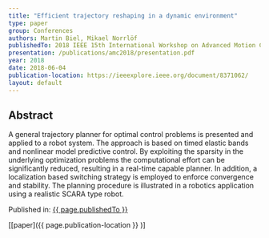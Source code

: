 ```yaml
---
title: "Efficient trajectory reshaping in a dynamic environment"
type: paper
group: Conferences
authors: Martin Biel, Mikael Norrlöf
publishedTo: 2018 IEEE 15th International Workshop on Advanced Motion Control (AMC)
presentation: /publications/amc2018/presentation.pdf
year: 2018
date: 2018-06-04
publication-location: https://ieeexplore.ieee.org/document/8371062/
layout: default
---
```


## Abstract

A general trajectory planner for optimal control problems is presented and applied to a robot system. The approach is based on timed elastic bands and nonlinear model predictive control. By exploiting the sparsity in the underlying optimization problems the computational effort can be significantly reduced, resulting in a real-time capable planner. In addition, a localization based switching strategy is employed to enforce convergence and stability. The planning procedure is illustrated in a robotics application using a realistic SCARA type robot.

Published in: [{{ page.publishedTo }}](https://ieeexplore.ieee.org/xpl/mostRecentIssue.jsp?punumber=8369063)

[[paper]({{ page.publication-location }} )]
